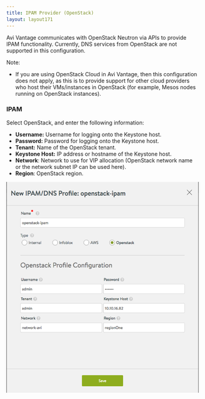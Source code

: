 ```yaml
---
title: IPAM Provider (OpenStack)
layout: layout171
---
```

Avi Vantage communicates with OpenStack Neutron via APIs to provide IPAM functionality. Currently, DNS services from OpenStack are not supported in this configuration.

Note:

* If you are using OpenStack Cloud in Avi Vantage, then this configuration does not apply, as this is to provide support for other cloud providers who host their VMs/instances in OpenStack (for example, Mesos nodes running on OpenStack instances). 

### IPAM

Select OpenStack, and enter the following information:

* **Username:** Username for logging onto the Keystone host.
* **Password:** Password for logging onto the Keystone host.
* **Tenant:** Name of the OpenStack tenant.
* **Keystone Host:** IP address or hostname of the Keystone host.
* **Network**: Network to use for VIP allocation (OpenStack network name or the network subnet IP can be used here).
* **Region**: OpenStack region. 

<a href="img/openstack-network-name.png"><img class="aligncenter wp-image-10289" src="img/openstack-network-name.png" alt="openstack-network-name Avi Vantage OpenStack IPAM" width="515" height="553"></a>

